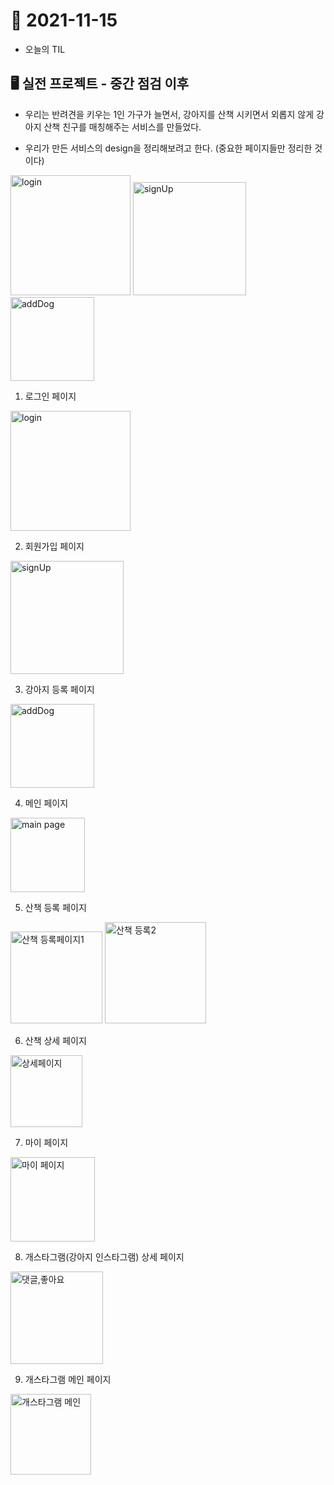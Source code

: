 # 📝 2021-11-15
- 오늘의 TIL

## 🖥 실전 프로젝트 - 중간 점검 이후 
- 우리는 반려견을 키우는 1인 가구가 늘면서, 강아지를 산책 시키면서 외롭지 않게 강아지 산책 친구를 매칭해주는 서비스를 만들었다.

- 우리가 만든 서비스의 design을 정리해보려고 한다. (중요한 페이지들만 정리한 것이다)


<p float="left">
  <img width="192" alt="login" src="https://user-images.githubusercontent.com/59908525/141791324-ebadaca4-d5fb-4f3b-b0ac-e7641d40cab9.PNG">
  <img width="181" alt="signUp" src="https://user-images.githubusercontent.com/59908525/141792029-bfe34a5a-842c-4ec6-8666-8d947b5d7f46.PNG">
  <img width="134" alt="addDog" src="https://user-images.githubusercontent.com/59908525/141792573-8d5b09ee-dda5-4b8e-b607-e13ab7bee062.PNG">
</p>

1. 로그인 페이지
<img width="192" alt="login" src="https://user-images.githubusercontent.com/59908525/141791324-ebadaca4-d5fb-4f3b-b0ac-e7641d40cab9.PNG">

2. 회원가입 페이지
<img width="181" alt="signUp" src="https://user-images.githubusercontent.com/59908525/141792029-bfe34a5a-842c-4ec6-8666-8d947b5d7f46.PNG">

3. 강아지 등록 페이지
<img width="134" alt="addDog" src="https://user-images.githubusercontent.com/59908525/141792573-8d5b09ee-dda5-4b8e-b607-e13ab7bee062.PNG">

4. 메인 페이지
<img width="119" alt="main page" src="https://user-images.githubusercontent.com/59908525/141792079-70c341c7-7763-40ea-8f96-abb9f06c96ad.PNG">

5. 산책 등록 페이지
<img width="147" alt="산책 등록페이지1" src="https://user-images.githubusercontent.com/59908525/141792326-b9ad8bc1-a288-4791-9b98-221714739ede.PNG">
<img width="162" alt="산책 등록2" src="https://user-images.githubusercontent.com/59908525/141792362-4d09ced5-641b-4ae4-901d-25e5f8a28c2b.PNG">

6. 산책 상세 페이지
<img width="115" alt="상세페이지" src="https://user-images.githubusercontent.com/59908525/141792421-90f677e9-8c7e-4be2-8fef-8527cc3896c9.PNG">

7. 마이 페이지
<img width="135" alt="마이 페이지" src="https://user-images.githubusercontent.com/59908525/141792544-2c7c2cc2-7e43-4c5f-b42d-84c146de99d8.PNG">

8. 개스타그램(강아지 인스타그램) 상세 페이지
<img width="148" alt="댓글,좋아요" src="https://user-images.githubusercontent.com/59908525/141792617-866c3482-e05b-4d9f-9d42-412a1b05c2a5.PNG">


9. 개스타그램 메인 페이지
<img width="129" alt="개스타그램 메인" src="https://user-images.githubusercontent.com/59908525/141792587-d596e33a-3d93-494a-b36d-c4e44b2f705f.PNG">


<br>







